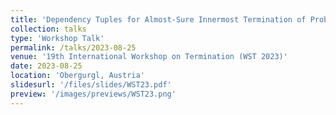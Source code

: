 ```yaml
---
title: 'Dependency Tuples for Almost-Sure Innermost Termination of Probabilistic Term Rewriting'
collection: talks
type: 'Workshop Talk'
permalink: /talks/2023-08-25
venue: '19th International Workshop on Termination (WST 2023)'
date: 2023-08-25
location: 'Obergurgl, Austria'
slidesurl: '/files/slides/WST23.pdf'
preview: '/images/previews/WST23.png'
---
```

